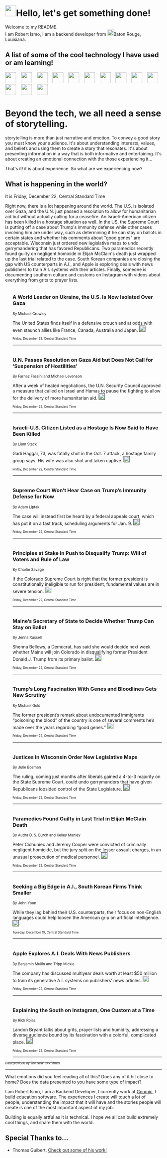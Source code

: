 <h1><img src="https://emojis.slackmojis.com/emojis/images/1643514375/3493/hot-coffee.gif?1643514375" width="35"/>Hello, let's get something done!</h1>

<p>Welcome to my README.<br/>
I am Robert Ismo, I am a backend developer from <img src="https://emojis.slackmojis.com/emojis/images/1638395689/50435/moulin_rouge.png?1638395689" width="20"/>Baton Rouge, Louisiana.</p>
<h2>A list of some of the cool technology I have used or am learning!</h2>
<p>
<img src="https://emojis.slackmojis.com/emojis/images/1643516091/21142/meow_bongotap.gif?1643516091" width="35" alt="">
<img src="https://img.shields.io/badge/Favorite%20Frontend%20Framework-SvelteKit-f83903" alt="">
<img src="https://img.shields.io/badge/Second%20Favorite-Vue-40b581" alt="">
<img src="https://img.shields.io/badge/Most%20Used%20Runtime-Nodejs-78b061" alt="">
<img src="https://emojis.slackmojis.com/emojis/images/1643517416/34482/fire.gif?1643517416" width="35" alt="">
<img src="https://img.shields.io/badge/Javascript%20But%20Better-Typescript-0078ca" alt="">
<img src="https://img.shields.io/badge/Favorite%20Language-Elixir-3e244d" alt="">
<img src="https://img.shields.io/badge/Containerize%20Everything-Docker-6ac9ef" alt="">
<img src="https://emojis.slackmojis.com/emojis/images/1643514596/5999/meow_party.gif?1643514596" width="35" alt="">
<img src="https://img.shields.io/badge/API%20Love%20Language-Graphql-de32a5" alt="">
<img src="https://img.shields.io/badge/Our%20Favorite%20Version%20Controller-Git-e94f33" alt="">
<img src="https://img.shields.io/badge/Favorite%20Database-Redis-d42d1d" alt="">
<img src="https://emojis.slackmojis.com/emojis/images/1643514559/5584/deployparrot.gif?1643514559" width="35" alt="">
<img src="https://img.shields.io/badge/Container%20Interstate-RabbitMQ-f66200" alt="">
<img src="https://img.shields.io/badge/Gotta%20Learn-Kubernetes-316adf" alt="">
<img src="https://img.shields.io/badge/Really%20Mature%20Now-WASM-654fef" alt="">
<img src="https://emojis.slackmojis.com/emojis/images/1666642497/61942/dance_vibe.gif?1666642497" width="35" alt="">
<img src="https://img.shields.io/badge/For%20My%20M1-ARM64-657d96" alt="">
<img src="https://img.shields.io/badge/Loving%20This%20So%20Much-TailwindCSS-17bcb5" alt="">
<img src="https://img.shields.io/badge/Cool%20Build%20Tool-Vite-f9cb24" alt="">
<img src="https://emojis.slackmojis.com/emojis/images/1669231376/62819/working-on-it.gif?1669231376" width="35" alt="">
<img src="https://img.shields.io/badge/Fun%20and%20Easy%20Database-MongoDB-5f8c49" alt="">
<img src="https://img.shields.io/badge/JS%20Life%20Support-NPM-c73737" alt="">
<img src="https://img.shields.io/badge/I%20Liked%20It-DynamoDB-0073b9" alt="">
<img src="https://emojis.slackmojis.com/emojis/images/1643514045/46/question.gif?1643514045" width="35" alt="">
<img src="https://img.shields.io/badge/cool-React-60d6f9" alt="">
<img src="https://img.shields.io/badge/Future%20Big%20Project-Lambda-f37e00" alt="">
<img src="https://img.shields.io/badge/NPM%20But%20Better-PNPM-f1aa07" alt="">
<img src="https://emojis.slackmojis.com/emojis/images/1643514943/9662/fbwow.gif?1643514943" width="35" alt="">
<img src="https://img.shields.io/badge/First%20Language-C-662079" alt="">
<img src="https://img.shields.io/badge/Where%20I%20Deploy%20Frontend-Vercel-000000" alt="">
<img src="https://img.shields.io/badge/Who%20Does%20not%20Want%20an%20App-Swift-f9492a" alt="">
<img src="https://emojis.slackmojis.com/emojis/images/1643514058/151/javascript.png?1643514058" width="35" alt="">
<img src="https://img.shields.io/badge/cool-Python-fbd542" alt="">
<img src="https://img.shields.io/badge/Favorite%20Something-Stripe-656cdc" alt="">
<img src="https://img.shields.io/badge/Of%20Course-HTML5-ed6327" alt="">
<img src="https://emojis.slackmojis.com/emojis/images/1660415405/60731/bomb.gif?1660415405" width="35" alt="">
<img src="https://img.shields.io/badge/hate-CSS-2964ec" alt="">
<img src="https://img.shields.io/badge/Learning-CircleCI-141215" alt="">
<img src="https://img.shields.io/badge/Learning-Rust-fbbb3b" alt="">
<img src="https://emojis.slackmojis.com/emojis/images/1660415397/60712/writing-hand.gif?1660415397" width="35" alt="">
<img src="https://img.shields.io/badge/Dev%20Browser%20of%20Choice-Firefox-cc4e26" alt="">
<img src="https://img.shields.io/badge/Recoverying%20From%20Windows-UNIX-1781e3" alt="">
<img src="https://img.shields.io/badge/LOVE-LogSeq-90c1c2" alt="">
<img src="https://emojis.slackmojis.com/emojis/images/1643514066/223/kirby.gif?1643514066" width="35" alt="">
<img src="https://img.shields.io/badge/Daily%20Driver-MacOS-e6e6e8" alt="">
<img src="https://img.shields.io/badge/Git%20Server-Github-000000" alt="">
<img src="https://img.shields.io/badge/enjoyable-EC2-f17428" alt="">
<img src="https://emojis.slackmojis.com/emojis/images/1643514239/2069/excited.gif?1643514239" width="35" alt="">
</p>
<h1>Beyond the tech, we all need a sense of storytelling.</h1>
<p>storytelling is more than just narrative and emotion. To convey a good story you must know your audience. It's about understanding interests, values, and beliefs and using them to create a story that resonates. It's about presenting information in a way that is both informative and entertaining. It's about creating an emotional connection with the those experiencing it...</p>
<p>That's it! it is about experience. So what are we experiencing now?</p>
<h2>What is happening in the world?</h2>
<p>It is Friday, December 22, Central Standard Time</p>
<p>
Right now, there is a lot happening around the world. The U.S. is isolated over Gaza, and the U.N. just passed a resolution to allow for humanitarian aid but without actually calling for a ceasefire. An Israeli-American citizen has been killed in a hostage situation as well. In the US, the Supreme Court is putting off a case about Trump&#39;s immunity defense while other cases involving him are under way, such as determining if he can stay on ballots in certain states and whether his comments about &quot;good genes&quot; are acceptable. Wisconsin just ordered new legislative maps to undo gerrymandering that has favored Republicans. Two paramedics recently found guilty on negligent homicide in Elijah McClain&#39;s death just wrapped up the last trial related to the case. South Korean companies are closing the gap with US counterparts in A.I., and Apple is exploring deals with news publishers to train A.I. systems with their articles. Finally, someone is documenting southern culture and customs on Instagram with videos about everything from grits to prayer lists.</p>
<ol>
<img src="https://img.shields.io/badge/-us-blue" alt="">
<h3>A World Leader on Ukraine, the U.S. Is Now Isolated Over Gaza</h3>
<sub>By Michael Crowley</sub>
<p>The United States finds itself in a defensive crouch and at odds with even staunch allies like France, Canada, Australia and Japan.  <a href=""><img src="https://developer.nytimes.com/files/poweredby_nytimes_30b.png?v=1583354208352" height="20"></a></p>
<sub><sub>Friday, December 22, Central Standard Time</sub></sub>
<hr/>
<img src="https://img.shields.io/badge/-world-blue" alt="">
<h3>U.N. Passes Resolution on Gaza Aid but Does Not Call for ‘Suspension of Hostilities’</h3>
<sub>By Farnaz Fassihi and Michael Levenson</sub>
<p>After a week of heated negotiations, the U.N. Security Council approved a measure that called on Israel and Hamas to pause the fighting to allow for the delivery of more humanitarian aid.  <a href=""><img src="https://developer.nytimes.com/files/poweredby_nytimes_30b.png?v=1583354208352" height="20"></a></p>
<sub><sub>Friday, December 22, Central Standard Time</sub></sub>
<hr/>
<img src="https://img.shields.io/badge/-world-blue" alt="">
<h3>Israeli-U.S. Citizen Listed as a Hostage Is Now Said to Have Been Killed</h3>
<sub>By Liam Stack</sub>
<p>Gadi Haggai, 73, was fatally shot in the Oct. 7 attack, a hostage family group says. His wife was also shot and taken captive.  <a href=""><img src="https://developer.nytimes.com/files/poweredby_nytimes_30b.png?v=1583354208352" height="20"></a></p>
<sub><sub>Friday, December 22, Central Standard Time</sub></sub>
<hr/>
<img src="https://img.shields.io/badge/-us-blue" alt="">
<h3>Supreme Court Won’t Hear Case on Trump’s Immunity Defense for Now</h3>
<sub>By Adam Liptak</sub>
<p>The case will instead first be heard by a federal appeals court, which has put it on a fast track, scheduling arguments for Jan. 9.  <a href=""><img src="https://developer.nytimes.com/files/poweredby_nytimes_30b.png?v=1583354208352" height="20"></a></p>
<sub><sub>Friday, December 22, Central Standard Time</sub></sub>
<hr/>
<img src="https://img.shields.io/badge/-us-blue" alt="">
<h3>Principles at Stake in Push to Disqualify Trump: Will of Voters and Rule of Law</h3>
<sub>By Charlie Savage</sub>
<p>If the Colorado Supreme Court is right that the former president is constitutionally ineligible to run for president, fundamental values are in severe tension.  <a href=""><img src="https://developer.nytimes.com/files/poweredby_nytimes_30b.png?v=1583354208352" height="20"></a></p>
<sub><sub>Friday, December 22, Central Standard Time</sub></sub>
<hr/>
<img src="https://img.shields.io/badge/-us-blue" alt="">
<h3>Maine’s Secretary of State to Decide Whether Trump Can Stay on Ballot</h3>
<sub>By Jenna Russell</sub>
<p>Shenna Bellows, a Democrat, has said she would decide next week whether Maine will join Colorado in disqualifying former President Donald J. Trump from its primary ballot.  <a href=""><img src="https://developer.nytimes.com/files/poweredby_nytimes_30b.png?v=1583354208352" height="20"></a></p>
<sub><sub>Friday, December 22, Central Standard Time</sub></sub>
<hr/>
<img src="https://img.shields.io/badge/-us-blue" alt="">
<h3>Trump’s Long Fascination With Genes and Bloodlines Gets New Scrutiny</h3>
<sub>By Michael Gold</sub>
<p>The former president’s remark about undocumented immigrants “poisoning the blood” of the country is one of several comments he’s made over the years regarding “good genes.”  <a href=""><img src="https://developer.nytimes.com/files/poweredby_nytimes_30b.png?v=1583354208352" height="20"></a></p>
<sub><sub>Friday, December 22, Central Standard Time</sub></sub>
<hr/>
<img src="https://img.shields.io/badge/-us-blue" alt="">
<h3>Justices in Wisconsin Order New Legislative Maps</h3>
<sub>By Julie Bosman</sub>
<p>The ruling, coming just months after liberals gained a 4-to-3 majority on the State Supreme Court, could undo gerrymanders that have given Republicans lopsided control of the State Legislature.  <a href=""><img src="https://developer.nytimes.com/files/poweredby_nytimes_30b.png?v=1583354208352" height="20"></a></p>
<sub><sub>Friday, December 22, Central Standard Time</sub></sub>
<hr/>
<img src="https://img.shields.io/badge/-us-blue" alt="">
<h3>Paramedics Found Guilty in Last Trial in Elijah McClain Death</h3>
<sub>By Audra D. S. Burch and Kelley Manley</sub>
<p>Peter Cichuniec and Jeremy Cooper were convicted of criminally negligent homicide, but the jury split on the lesser assault charges, in an unusual prosecution of medical personnel.  <a href=""><img src="https://developer.nytimes.com/files/poweredby_nytimes_30b.png?v=1583354208352" height="20"></a></p>
<sub><sub>Friday, December 22, Central Standard Time</sub></sub>
<hr/>
<img src="https://img.shields.io/badge/-business-blue" alt="">
<h3>Seeking a Big Edge in A.I., South Korean Firms Think Smaller</h3>
<sub>By John Yoon</sub>
<p>While they lag behind their U.S. counterparts, their focus on non-English languages could help loosen the American grip on artificial intelligence.  <a href=""><img src="https://developer.nytimes.com/files/poweredby_nytimes_30b.png?v=1583354208352" height="20"></a></p>
<sub><sub>Tuesday, December 19, Central Standard Time</sub></sub>
<hr/>
<img src="https://img.shields.io/badge/-technology-blue" alt="">
<h3>Apple Explores A.I. Deals With News Publishers</h3>
<sub>By Benjamin Mullin and Tripp Mickle</sub>
<p>The company has discussed multiyear deals worth at least $50 million to train its generative A.I. systems on publishers’ news articles.  <a href=""><img src="https://developer.nytimes.com/files/poweredby_nytimes_30b.png?v=1583354208352" height="20"></a></p>
<sub><sub>Friday, December 22, Central Standard Time</sub></sub>
<hr/>
<img src="https://img.shields.io/badge/-us-blue" alt="">
<h3>Explaining the South on Instagram, One Custom at a Time</h3>
<sub>By Rick Rojas</sub>
<p>Landon Bryant talks about grits, prayer lists and humidity, addressing a diverse audience bound by its fascination with a colorful, complicated place.  <a href=""><img src="https://developer.nytimes.com/files/poweredby_nytimes_30b.png?v=1583354208352" height="20"></a></p>
<sub><sub>Friday, December 22, Central Standard Time</sub></sub>
<hr/>
</ol>
<a href="https://developer.nytimes.com"><sub><sub>Data provided by The New York Times</sub></sub></a>
<hr/>
<p>What emotions did you feel reading all of this? Does any of it hit close to home? Does the data presented to you have some type of impact?</p>
<p>I am Robert Ismo, I am a Backend Developer, I currently work at <a href="https://gnomic.education/">Gnomic</a>, I build education software. The experiences I create will touch a lot of people; understanding the impact that it will have and the stories people will create is one of the most important aspect of my job.</p>
<p>Building is equally artful as it is technical. I hope we all can build extremely cool things, and share them with the world.</p>
<h2>Special Thanks to...</h2>
<ul>
<li>Thomas Guibert, <a href="https://github.com/thmsgbrt/thmsgbrt">Check out some of his work!</a></li>
</ul>